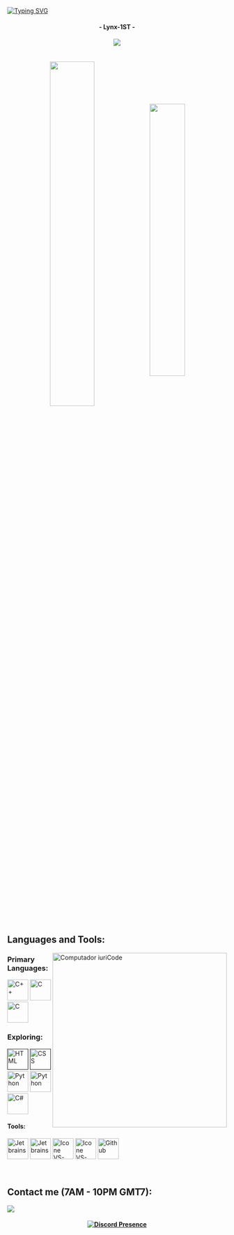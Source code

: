 [![Typing SVG](https://readme-typing-svg.herokuapp.com/?color=ff4f4f&size=35&center=true&vCenter=true&width=1000&lines=Welcome+to+my+GitHub+profile!;I%27m+a+Student+focusing+on+App+Development)](https://git.io/typing-svg)

<h4 align="center">- Lynx-1ST -</h4>

<h4 align="center">
 
 ![](https://komarev.com/ghpvc/?username=Lynx-1ST&style=plastic&color=9b93e5)

</h4>

<br>

<div align="center" style="margin-bottom:200px">
 <img width=45% align="center" src="https://github-readme-stats.vercel.app/api?username=Lynx-1ST&theme=aura_dark&show_icons=true" />
 <img width=40% align="center" src="https://github-readme-stats.vercel.app/api/top-langs/?username=Lynx-1ST&layout=compact&theme=aura_dark" />
</div>


<br>

## Languages and Tools:

<img src="https://raw.githubusercontent.com/MicaelliMedeiros/micaellimedeiros/master/image/computer-illustration.png" min-width="400px" max-width="400px" width="400px" align="right" alt="Computador iuriCode">

### Primary Languages:
  [<img height="48px" width="48px" alt="C++" src="https://skillicons.dev/icons?i=cpp"/>](https://www.learncpp.com)
  [<img height="48px" width="48px" alt="C" src="https://skillicons.dev/icons?i=c"/>](https://learn.microsoft.com/en-us/cpp/c-language/)
  [<img height="48px" width="48px" alt="C" src="https://skillicons.dev/icons?i=java"/>](https://learn.microsoft.com/en-us/cpp/c-language/)

### Exploring:
  [<img height="48px" width="48px" alt="HTML" src="https://skillicons.dev/icons?i=html"/>]()
  [<img height="48px" width="48px" alt="CSS" src="https://skillicons.dev/icons?i=css"/>]()
  [<img height="48px" width="48px" alt="Python" src="https://skillicons.dev/icons?i=py"/>](https://www.learnpython.org/)
  [<img height="48px" width="48px" alt="Python" src="https://skillicons.dev/icons?i=nodejs"/>](https://www.https://nodejs.org/)
  [<img height="48px" width="48px" alt="C#" src="https://skillicons.dev/icons?i=js"/>](https://developer.mozilla.org/en-US/docs/Web/JavaScript)

#### Tools:
  [<img height="48px" width="48px" alt="Jetbrains" src="https://skillicons.dev/icons?i=idea"/>](https://www.jetbrains.com/)
  [<img height="48px" width="48px" alt="Jetbrains" src="https://skillicons.dev/icons?i=clion"/>](https://www.jetbrains.com/)
  [<img height="48px" width="48px" alt="Icone VS-Code" src="https://skillicons.dev/icons?i=vscode"/>](https://code.visualstudio.com/)
  [<img height="48px" width="48px" alt="Icone VS-Code" src="https://skillicons.dev/icons?i=visualstudio"/>](https://visualstudio.com/)
  [<img height="48px" width="48px" alt="Github" src="https://skillicons.dev/icons?i=github"/>](https://github.com/)

<br>

## Contact me (7AM - 10PM GMT7):
<div>
<a href="https://discord.com/users/1081547609979756596" target="_blank"><img loading="lazy" src="https://img.shields.io/badge/-Discord-%234E59E0?style=for-the-badge&logo=discord&logoColor=white" target="_blank"></a>

<h4 align="center">
 
 [![Discord Presence](https://lanyard.cnrad.dev/api/1081547609979756596?borderRadius=10px&idleMessage=)](https://discord.com/users/1081547609979756596)
</h4>
